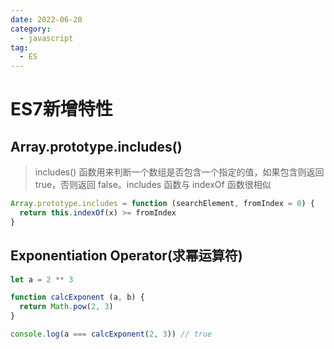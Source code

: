 ```yaml
---
date: 2022-06-20
category:
  - javascript
tag:
  - ES
---
```


# ES7新增特性

## Array.prototype.includes()

> includes() 函数用来判断一个数组是否包含一个指定的值，如果包含则返回 true，否则返回 false。includes 函数与 indexOf 函数很相似

```js
Array.prototype.includes = function (searchElement, fromIndex = 0) {
  return this.indexOf(x) >= fromIndex
}
```

## Exponentiation Operator(求幂运算符)

```js
let a = 2 ** 3

function calcExponent (a, b) {
  return Math.pow(2, 3)
}

console.log(a === calcExponent(2, 3)) // true
```
